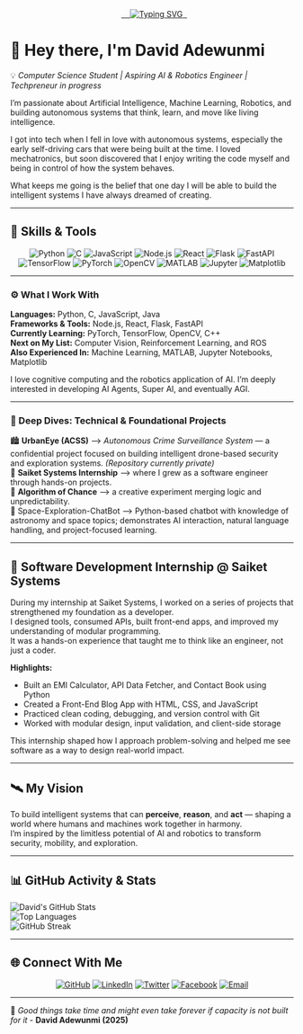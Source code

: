 <!-- Typing Animation Banner -->
<div align="center">
  <a href="https://github.com/davidxml">
    <img src="https://readme-typing-svg.herokuapp.com?font=Share+Tech+Mono&size=25&duration=4000&pause=1000&color=FF8C00&width=850&lines=Building+The+Brains+Behind+Tomorrow's+Autonomous+Systems...;Redefining+Autonomy...;Still+Developing,+Actively+Building...;Designing+The+Future+One+Line+Of+Code+At+a+Time." alt="Typing SVG"/>
  </a>
</div>



# 👋 Hey there, I'm **David Adewunmi**  

💡 *Computer Science Student | Aspiring AI & Robotics Engineer | Techpreneur in progress*  

I’m passionate about Artificial Intelligence, Machine Learning, Robotics, and building autonomous systems that think, learn, and move like living intelligence.  

I got into tech when I fell in love with autonomous systems, especially the early self-driving cars that were being built at the time. I loved mechatronics, but soon discovered that I enjoy writing the code myself and being in control of how the system behaves.  

What keeps me going is the belief that one day I will be able to build the intelligent systems I have always dreamed of creating.  

---

## 🧠 Skills & Tools  

<p align="center">
  <img src="https://img.shields.io/badge/Python-FFD43B?style=for-the-badge&logo=python&logoColor=blue" alt="Python"/>
  <img src="https://img.shields.io/badge/C-00599C?style=for-the-badge&logo=c&logoColor=white" alt="C"/>
  <img src="https://img.shields.io/badge/JavaScript-F7DF1E?style=for-the-badge&logo=javascript&logoColor=black" alt="JavaScript"/>
  <img src="https://img.shields.io/badge/Node.js-339933?style=for-the-badge&logo=node.js&logoColor=white" alt="Node.js"/>
  <img src="https://img.shields.io/badge/React-61DBFB?style=for-the-badge&logo=react&logoColor=black" alt="React"/>
  <img src="https://img.shields.io/badge/Flask-000000?style=for-the-badge&logo=flask&logoColor=white" alt="Flask"/>
  <img src="https://img.shields.io/badge/FastAPI-009688?style=for-the-badge&logo=fastapi&logoColor=white" alt="FastAPI"/>
  <img src="https://img.shields.io/badge/TensorFlow-FF6F00?style=for-the-badge&logo=tensorflow&logoColor=white" alt="TensorFlow"/>
  <img src="https://img.shields.io/badge/PyTorch-EE4C2C?style=for-the-badge&logo=pytorch&logoColor=white" alt="PyTorch"/>
  <img src="https://img.shields.io/badge/OpenCV-5C3EE8?style=for-the-badge&logo=opencv&logoColor=white" alt="OpenCV"/>
  <img src="https://img.shields.io/badge/MATLAB-0076A8?style=for-the-badge&logo=mathworks&logoColor=white" alt="MATLAB"/>
  <img src="https://img.shields.io/badge/Jupyter-F37626?style=for-the-badge&logo=jupyter&logoColor=white" alt="Jupyter"/>
  <img src="https://img.shields.io/badge/Matplotlib-11557C?style=for-the-badge&logo=plotly&logoColor=white" alt="Matplotlib"/>
</p>

---

### ⚙️ What I Work With  

**Languages:** Python, C, JavaScript, Java  
**Frameworks & Tools:** Node.js, React, Flask, FastAPI  
**Currently Learning:** PyTorch, TensorFlow, OpenCV, C++  
**Next on My List:** Computer Vision, Reinforcement Learning, and ROS  
**Also Experienced In:** Machine Learning, MATLAB, Jupyter Notebooks, Matplotlib  

I love cognitive computing and the robotics application of AI. I’m deeply interested in developing AI Agents, Super AI, and eventually AGI.  

---

### 🚧 Deep Dives: Technical & Foundational Projects  

🏙️ **UrbanEye (ACSS)** —> *Autonomous Crime Surveillance System* — a confidential project focused on building intelligent drone-based security and exploration systems. *(Repository currently private)*  
💼 **Saiket Systems Internship** —> where I grew as a software engineer through hands-on projects.  
🎲 **Algorithm of Chance** —> a creative experiment merging logic and unpredictability.  
🌌 Space-Exploration-ChatBot —> Python-based chatbot with knowledge of astronomy and space topics; demonstrates AI interaction, natural language handling, and project-focused learning. 

---

## 💼 Software Development Internship @ Saiket Systems  

During my internship at Saiket Systems, I worked on a series of projects that strengthened my foundation as a developer.  
I designed tools, consumed APIs, built front-end apps, and improved my understanding of modular programming.  
It was a hands-on experience that taught me to think like an engineer, not just a coder.  

**Highlights:**  
- Built an EMI Calculator, API Data Fetcher, and Contact Book using Python  
- Created a Front-End Blog App with HTML, CSS, and JavaScript  
- Practiced clean coding, debugging, and version control with Git  
- Worked with modular design, input validation, and client-side storage  

This internship shaped how I approach problem-solving and helped me see software as a way to design real-world impact.  

---

## 🛰️ My Vision  

To build intelligent systems that can **perceive**, **reason**, and **act** — shaping a world where humans and machines work together in harmony.  
I’m inspired by the limitless potential of AI and robotics to transform security, mobility, and exploration.  

---

## 📊 GitHub Activity & Stats  

![David's GitHub Stats](https://github-readme-stats.vercel.app/api?username=davidxml&show_icons=true&theme=tokyonight&hide_border=true)  
![Top Languages](https://github-readme-stats.vercel.app/api/top-langs/?username=davidxml&layout=compact&theme=tokyonight&hide_border=true)  
![GitHub Streak](https://streak-stats.demolab.com?user=davidxml&theme=tokyonight&hide_border=true)

---

## 🌐 Connect With Me  

<p align="center">
  <a href="https://github.com/davidxml"><img src="https://img.shields.io/badge/GitHub-171515?style=for-the-badge&logo=github&logoColor=white" alt="GitHub"/></a>
  <a href="https://www.linkedin.com/in/david-adewunmi?trk=contact-info"><img src="https://img.shields.io/badge/LinkedIn-0077B5?style=for-the-badge&logo=linkedin&logoColor=white" alt="LinkedIn"/></a>
  <a href="https://x.com/david_adewunmi_"><img src="https://img.shields.io/badge/X%20(Twitter)-000000?style=for-the-badge&logo=x&logoColor=white" alt="Twitter"/></a>
  <a href="https://www.facebook.com/profile.php?id=100091674964743"><img src="https://img.shields.io/badge/Facebook-1877F2?style=for-the-badge&logo=facebook&logoColor=white" alt="Facebook"/></a>
  <a href="mailto:pycodegenius@gmail.com"><img src="https://img.shields.io/badge/Email-D14836?style=for-the-badge&logo=gmail&logoColor=white" alt="Email"/></a>
</p>

---

🌱 *Good things take time and might even take forever if capacity is not built for it*  - **David Adewunmi (2025)**


<!--
**davidxml/davidxml** is a ✨ _special_ ✨ repository because its `README.md` (this file) appears on your GitHub profile.

Here are some ideas to get you started:

- 🔭 I’m currently working on ...
- 🌱 I’m currently learning ...
- 👯 I’m looking to collaborate on ...
- 🤔 I’m looking for help with ...
- 💬 Ask me about ...
- 📫 How to reach me: ...
- 😄 Pronouns: ...
- ⚡ Fun fact: ...
-->
